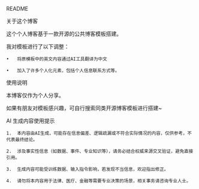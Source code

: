 README

关于这个博客

这个个人博客基于一款开源的公共博客模板搭建。

我对模板进行了以下调整：

	•	将原模板中的英文内容通过AI工具翻译为中文

	•	加入了许多个人化元素，包括个人信息联系方式等。

使用说明

本博客仅作为个人分享。

如果有朋友对模板感兴趣，可自行搜索同类开源博客模板进行搭建~

AI 生成内容使用提示

	1.	本内容由AI生成，可能存在信息偏差、逻辑疏漏或不符合实际情况的内容，仅供参考，不代表最终结论。

	2.	涉及事实性信息（如数据、事件、专业知识等），请务必结合权威来源交叉验证，避免直接引用。

	3.	生成内容可能受训练数据、输入指令影响，若发现不当信息，欢迎指出修正。

	4.	请勿将本内容用于法律、医疗、金融等需要专业决策的场景，相关事务请咨询专业人士。

